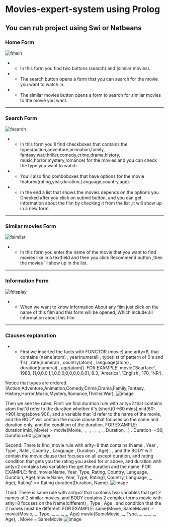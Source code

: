 # Movies-expert-system using Prolog
## You can rub project using Swi or Netbeans

### Home Form

![fmain](https://user-images.githubusercontent.com/46052811/214041234-a2f3e6e7-e57b-4393-b8aa-326243429896.png)
 - - In this form you find two buttons (search) and (similar movies). 
 - - The search button opens a form that you can search for the movie you want to watch in.
 - - The similar movies button opens a form to search for similar movies to the movie you want.

------------------------------------------
### Search Form

![fsearch](https://user-images.githubusercontent.com/46052811/214041313-d3fe4691-d229-46a5-b229-74cd1818ed26.png)
 - - In this form you'll find checkboxes that contains the types(action,adventure,animation,family, fantasy,war,thriller,comedy,crime,drama,history, music,horror,mystery,romance) for the movies and you can check the type you want to watch.
 - - You'll also find comboboxes that have options for the movie features(rating,year,duration,Language,country,age).
 - - In the end a list that shows the movies depends on the options you Checked after you click on submit button, and you can get information about the film by checking it from the list ,it will show up in a new form.

------------------------------------------
### Similar movies Form

![fsimilar](https://user-images.githubusercontent.com/46052811/214041385-b987d345-1373-488e-9dfb-aca25be7c35e.png)
  - - In this form you enter the name of the movie that you want to find movies like in a textfield and then you click 
Recommend button ,then the movies 'll show up in the list.

------------------------------------------
### Information Form

![fdisplay](https://user-images.githubusercontent.com/46052811/214041407-85526c12-626d-4e8b-b4d1-03a107f32548.png)
  - - When we want to know information About any film just click on the name of this film and this form will be 
opened, Which include all information about this film 

------------------------------
### Clauses explanation
 - - First we inserted the facts with FUNCTOR (movie) and arity=8, 
that contains (name(atom) , year(numeral) ,
 type(list of pattern of 0's and 1's) , rate(numeral) , country(atom) ,
 language(atom) , duration(numeral) , age(atom)).
FOR EXAMPLE: 
movie('Scarface', 1983, [1,0,0,0,1,1,0,0,0,0,0,0,0,0,0], 8.3, 'America', 
'English', 170, 'NR').


 Notice that types are ordered. 
(Action,Adventure,Animation,Comedy,Crime,Drama,Family,Fantasy,
History,Horror,Music,Mystery,Romance,Thriller,War).
![image](https://user-images.githubusercontent.com/46052811/214042589-61807058-e6b3-40d8-af36-43c350531a22.png)

Then we see the rules:
First: we find duration rule with arity=2 that contains atom that'd refer to
 the duration whether it's (short(0->60 mins),mid(60->90),long(above 90)),
and a variable that 'd refer to the name of the movie, and the BODY 
will contain the movie clause that focuses on the name and duration only,
 and the condition of the duration.
FOR EXAMPLE:
 duration(mid, Movie) :- movie(Movie, _, _, _, _, _, Duration, _)
  . Duration=<90, Duration>60
![image](https://user-images.githubusercontent.com/46052811/214042636-91ba695f-a453-4c05-aed6-e9416d2c878c.png)



Second: There is find_movie rule with arity=8 that contains 
(Name , Year , Type , Rate , Country , Language , Duration , Age) .
 , and the BODY will contain the movie clause that focuses on all
 except duration, and rating condition that gets you the rating you asked
 for or above, and duration with arity=2 contains two variables the get the
 duration and the name.
FOR EXAMPLE:
 find_movie(Name, Year, Type, Rating, Country, Language, Duration, Age) 
		movie(Name, Year, Type, Rating1, Country, Language, _, Age),
		Rating1 >= Rating  duration(Duration, Name).
![image](https://user-images.githubusercontent.com/46052811/214042656-3da81063-fc7b-4ff6-b966-c150ae8ace90.png)


Third: There is same rule with arity=2 that contains two variables that get 2 
names of 2 similar movies, and BODY contains 2 complex terms movie 
with arity=8 focuses on the Name(different) , Type , Age , and condition
 that the 2 names must be different.
FOR EXAMPLE: 
same(Movie, SameMovie) :- movie(Movie, _, Type, _, _, _, _, Age)
 			  movie(SameMovie, _, Type, _, _, _, _, Age),
                         . Movie \= SameMovie
![image](https://user-images.githubusercontent.com/46052811/214042695-6ef46de8-ac3a-470a-bed3-bae418c6daa7.png)

